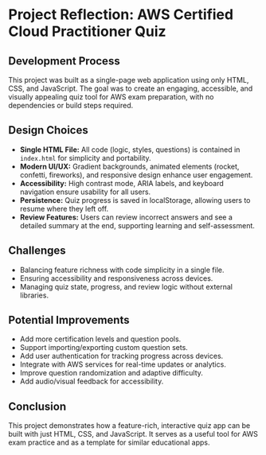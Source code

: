 # Project Reflection: AWS Certified Cloud Practitioner Quiz

## Development Process
This project was built as a single-page web application using only HTML, CSS, and JavaScript. The goal was to create an engaging, accessible, and visually appealing quiz tool for AWS exam preparation, with no dependencies or build steps required.

## Design Choices
- **Single HTML File:** All code (logic, styles, questions) is contained in `index.html` for simplicity and portability.
- **Modern UI/UX:** Gradient backgrounds, animated elements (rocket, confetti, fireworks), and responsive design enhance user engagement.
- **Accessibility:** High contrast mode, ARIA labels, and keyboard navigation ensure usability for all users.
- **Persistence:** Quiz progress is saved in localStorage, allowing users to resume where they left off.
- **Review Features:** Users can review incorrect answers and see a detailed summary at the end, supporting learning and self-assessment.

## Challenges
- Balancing feature richness with code simplicity in a single file.
- Ensuring accessibility and responsiveness across devices.
- Managing quiz state, progress, and review logic without external libraries.

## Potential Improvements
- Add more certification levels and question pools.
- Support importing/exporting custom question sets.
- Add user authentication for tracking progress across devices.
- Integrate with AWS services for real-time updates or analytics.
- Improve question randomization and adaptive difficulty.
- Add audio/visual feedback for accessibility.

## Conclusion
This project demonstrates how a feature-rich, interactive quiz app can be built with just HTML, CSS, and JavaScript. It serves as a useful tool for AWS exam practice and as a template for similar educational apps. 